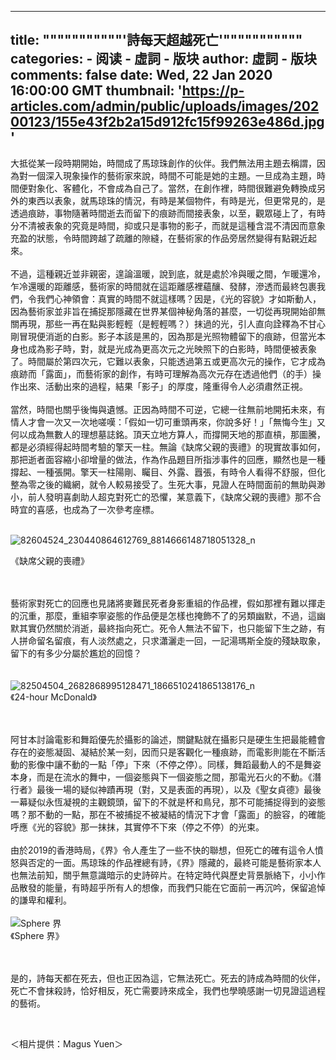 
---
title: """""""""""'詩每天超越死亡'"""""""""""
categories: 
    - 阅读
    - 虛詞 - 版块
author: 虛詞 - 版块
comments: false
date: Wed, 22 Jan 2020 16:00:00 GMT
thumbnail: 'https://p-articles.com/admin/public/uploads/images/20200123/155e43f2b2a15d912fc15f99263e486d.jpg'
---

<div>   
<p>大抵從某一段時期開始，時間成了馬琼珠創作的伙伴。我們無法用主題去稱謂，因為對一個深入現象操作的藝術家來說，時間不可能是她的主題。一旦成為主題，時間便對象化、客體化，不會成為自己了。當然，在創作裡，時間很難避免轉換成另外的東西以表象，就馬琼珠的情況，有時是某個物件，有時是光，但更常見的，是透過痕跡，事物隨著時間逝去而留下的痕跡而間接表象，以至，觀眾碰上了，有時分不清被表象的究竟是時間，抑或只是事物的影子，而就是這種含混不清因而意象充盈的狀態，令時間跨越了疏離的隙縫，在藝術家的作品旁居然變得有點親近起來。<br><br>不過，這種親近並非親密，遑論溫暖，說到底，就是處於冷與暖之間，乍暖還冷，乍冷還暖的距離感，藝術家的時間就在這距離感裡蘊釀、發酵，滲透而最終包裹我們，令我們心神領會：真實的時間不就這樣嗎？因是，《光的容貌》才如斯動人，因為藝術家並非旨在捕捉那隱藏在世界某個神秘角落的甚麼，一切從再現開始卻無關再現，那些一再在點與影輕輕（是輕輕嗎？）抹過的光，引人直向詮釋為不甘心剛冒現便消逝的白影。影子本該是黑的，因為那是光照物體留下的痕跡，但當光本身也成為影子時，對，就是光成為更高次元之光映照下的白影時，時間便被表象了。時間屬於第四次元，它難以表象，只能透過第五或更高次元的操作，它才成為痕跡而「露面」，而藝術家的創作，有時可理解為高次元存在透過他們（的手）操作出來、活動出來的過程，結果「影子」的厚度，隆重得令人必須肅然正視。<br><br>當然，時間也關乎後悔與遺憾。正因為時間不可逆，它總一往無前地開拓未來，有情人才會一次又一次地嗟嘆：「假如一切可重頭再來，你說多好！」「無悔今生」又何以成為無數人的理想墓誌銘。頂天立地方算人，而撐開天地的那直槓，那圖騰，都是必須經得起時間考驗的擎天一柱。無論《缺席父親的喪禮》的現實故事如何，那把逝者面容縮小卻增量的做法，作為作品題目所指涉事件的回應，顯然也是一種撐起、一種張開。擎天一柱陽剛、矚目、外露、囂張，有時令人看得不舒服，但化整為零之後的織網，就令人較易接受了。生死大事，見證人在時間面前的無助與渺小，前人發明喜劇助人超克對死亡的恐懼，某意義下，《缺席父親的喪禮》那不合時宜的喜感，也成為了一次參考座標。<br><br></p><p><img src="https://p-articles.com/admin/public/uploads/images/20200123/155e43f2b2a15d912fc15f99263e486d.jpg" alt="82604524_230440864612769_8814666148718051328_n" style="max-width:100%;" class referrerpolicy="no-referrer"><br></p><p>《缺席父親的喪禮》</p><p><br><br>藝術家對死亡的回應也見諸將麥難民死者身影重組的作品裡，假如那裡有難以揮走的沉重，那麼，重組李寧姿態的作品便是怎樣也掩飾不了的另類幽默，不過，這幽默其實仍然關於消逝，最終指向死亡。死令人無法不留下，也只能留下生之跡，有人拼命留名留痕，有人淡然處之，只求瀟灑走一回，一記湯瑪斯全旋的殘缺取象，留下的有多少分屬於尷尬的回憶？<br><br><br><img src="https://p-articles.com/admin/public/uploads/images/20200123/25e0f3b14276dae6918f2a14b5ce0453.jpg" alt="82504504_2682868995128471_1866510241865138176_n" style="max-width:100%;" referrerpolicy="no-referrer"><br>《24-hour McDonald》<br><br><br></p><p>阿甘本討論電影和舞蹈優先於攝影的論述，關鍵點就在攝影只是硬生生把最能體會存在的姿態凝固、凝結於某一刻，因而只是客觀化一種痕跡，而電影則能在不斷活動的影像中讓不動的一點「停」下來（不停之停）。同樣，舞蹈最動人的不是舞姿本身，而是在流水的舞中，一個姿態與下一個姿態之間，那電光石火的不動。《潛行者》最後一場的疑似神蹟再現（對，又是表面的再現），以及《聖女貞德》最後一幕疑似永恆凝視的主觀鏡頭，留下的不就是杯和鳥兒，那不可能捕捉得到的姿態嗎？那不動的一點，那在不被捕捉不被凝結的情況下才會「露面」的臉容，的確能呼應《光的容貌》那一抹抹，其實停不下來（停之不停）的光束。<br><br>由於2019的香港時局，《界》令人產生了一些不快的聯想，但死亡的確有這令人憤怒與否定的一面。馬琼珠的作品裡總有詩，《界》隱藏的，最終可能是藝術家本人也無法前知，關乎無意識暗示的史詩碎片。在特定時代與歷史背景脈絡下，小小作品散發的能量，有時超乎所有人的想像，而我們只能在它面前一再沉吟，保留追悼的謙卑和權利。<br><br><img src="https://p-articles.com/admin/public/uploads/images/20200123/90ed3a68c1e315aa2eaabce1b08e0e0e.jpg" alt="Sphere 界" style="max-width:100%;" class referrerpolicy="no-referrer"><br>《Sphere 界》<br><br><br></p><p>是的，詩每天都在死去，但也正因為這，它無法死亡。死去的詩成為時間的伙伴，死亡不會抹殺詩，恰好相反，死亡需要詩來成全，我們也學曉感謝一切見證這過程的藝術。</p><p><br></p><p>＜相片提供：Magus Yuen＞</p>  
</div>
            